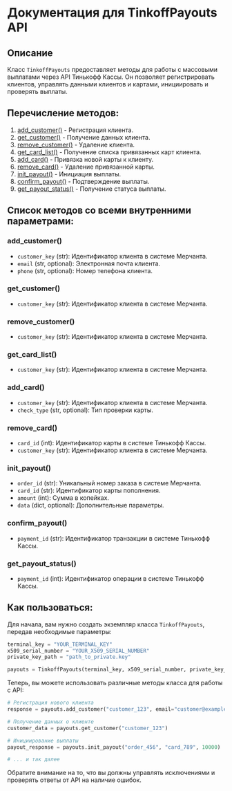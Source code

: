 # Документация для TinkoffPayouts API

## Описание

Класс `TinkoffPayouts` предоставляет методы для работы с массовыми выплатами через API Тинькофф Кассы. Он позволяет регистрировать клиентов, управлять данными клиентов и картами, инициировать и проверять выплаты.

## Перечисление методов:

1. [add_customer()](#add_customer) - Регистрация клиента.
2. [get_customer()](#get_customer) - Получение данных клиента.
3. [remove_customer()](#remove_customer) - Удаление клиента.
4. [get_card_list()](#get_card_list) - Получение списка привязанных карт клиента.
5. [add_card()](#add_card) - Привязка новой карты к клиенту.
6. [remove_card()](#remove_card) - Удаление привязанной карты.
7. [init_payout()](#init_payout) - Инициация выплаты.
8. [confirm_payout()](#confirm_payout) - Подтверждение выплаты.
9. [get_payout_status()](#get_payout_status) - Получение статуса выплаты.

## Список методов со всеми внутренними параметрами:

### <a name="add_customer"></a>add_customer()

- `customer_key` (str): Идентификатор клиента в системе Мерчанта.
- `email` (str, optional): Электронная почта клиента.
- `phone` (str, optional): Номер телефона клиента.

### <a name="get_customer"></a>get_customer()

- `customer_key` (str): Идентификатор клиента в системе Мерчанта.

### <a name="remove_customer"></a>remove_customer()

- `customer_key` (str): Идентификатор клиента в системе Мерчанта.

### <a name="get_card_list"></a>get_card_list()

- `customer_key` (str): Идентификатор клиента в системе Мерчанта.

### <a name="add_card"></a>add_card()

- `customer_key` (str): Идентификатор клиента в системе Мерчанта.
- `check_type` (str, optional): Тип проверки карты.

### <a name="remove_card"></a>remove_card()

- `card_id` (int): Идентификатор карты в системе Тинькофф Кассы.
- `customer_key` (str): Идентификатор клиента в системе Мерчанта.

### <a name="init_payout"></a>init_payout()

- `order_id` (str): Уникальный номер заказа в системе Мерчанта.
- `card_id` (str): Идентификатор карты пополнения.
- `amount` (int): Сумма в копейках.
- `data` (dict, optional): Дополнительные параметры.

### <a name="confirm_payout"></a>confirm_payout()

- `payment_id` (str): Идентификатор транзакции в системе Тинькофф Кассы.

### <a name="get_payout_status"></a>get_payout_status()

- `payment_id` (int): Идентификатор операции в системе Тинькофф Кассы.

## Как пользоваться:

Для начала, вам нужно создать экземпляр класса `TinkoffPayouts`, передав необходимые параметры:

```python
terminal_key = "YOUR_TERMINAL_KEY"
x509_serial_number = "YOUR_X509_SERIAL_NUMBER"
private_key_path = "path_to_private.key"

payouts = TinkoffPayouts(terminal_key, x509_serial_number, private_key_path)
```

Теперь, вы можете использовать различные методы класса для работы с API:

```python
# Регистрация нового клиента
response = payouts.add_customer("customer_123", email="customer@example.com", phone="+71234567890")

# Получение данных о клиенте
customer_data = payouts.get_customer("customer_123")

# Инициирование выплаты
payout_response = payouts.init_payout("order_456", "card_789", 10000)

# ... и так далее
```

Обратите внимание на то, что вы должны управлять исключениями и проверять ответы от API на наличие ошибок.
